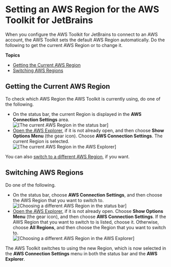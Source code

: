 # Setting an AWS Region for the AWS Toolkit for JetBrains<a name="setup-region"></a>

When you configure the AWS Toolkit for JetBrains to connect to an AWS account, the AWS Toolkit sets the default AWS Region automatically\. Do the following to get the current AWS Region or to change it\.

**Topics**
+ [Getting the Current AWS Region](#setup-region-current-region)
+ [Switching AWS Regions](#setup-region-switch-region)

## Getting the Current AWS Region<a name="setup-region-current-region"></a>

To check which AWS Region the AWS Toolkit is currently using, do one of the following\.
+ On the status bar, the current Region is displayed in the **AWS Connection Settings** area\.  
![\[The current AWS Region in the status bar\]](http://docs.aws.amazon.com/toolkit-for-jetbrains/latest/userguide/)
+ [Open the AWS Explorer](key-tasks.md#key-tasks-open-explorer), if it is not already open, and then choose **Show Options Menu** \(the gear icon\)\. Choose **AWS Connection Settings**\. The current Region is selected\.  
![\[The current AWS Region in the AWS Explorer\]](http://docs.aws.amazon.com/toolkit-for-jetbrains/latest/userguide/)

You can also [switch to a different AWS Region](key-tasks.md#key-tasks-switch-region), if you want\.

## Switching AWS Regions<a name="setup-region-switch-region"></a>

Do one of the following\.
+ On the status bar, choose **AWS Connection Settings**, and then choose the AWS Region that you want to switch to\.  
![\[Choosing a different AWS Region in the status bar\]](http://docs.aws.amazon.com/toolkit-for-jetbrains/latest/userguide/)
+ [Open the AWS Explorer](key-tasks.md#key-tasks-open-explorer), if it is not already open\. Choose **Show Options Menu** \(the gear icon\), and then choose **AWS Connection Settings**\. If the AWS Region that you want to switch to is listed, choose it\. Otherwise, choose **All Regions**, and then choose the Region that you want to switch to\.  
![\[Choosing a different AWS Region in the AWS Explorer\]](http://docs.aws.amazon.com/toolkit-for-jetbrains/latest/userguide/)

The AWS Toolkit switches to using the new Region, which is now selected in the **AWS Connection Settings** menu in both the status bar and the **AWS Explorer**\.